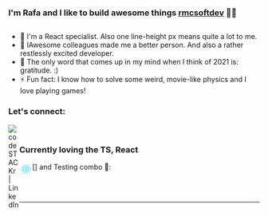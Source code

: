 ### I'm Rafa and I like to build awesome things [rmcsoftdev][website] 👨‍💻

##

- 🔭 I'm a React specialist. Also one line-height px means quite a lot to me.
- 👯 IAwesome colleagues made me a better person. And also a rather restlessly excited developer.
- 🥅 The only word that comes up in my mind when I think of 2021 is: gratitude. :)
- ⚡ Fun fact: I know how to solve some weird, movie-like physics and I love playing games!

### Let's connect:

[<img align="left" alt="codeSTACKr | LinkedIn" width="22px" src="https://cdn.jsdelivr.net/npm/simple-icons@v3/icons/linkedin.svg" />][linkedin]

<br />

### Currently loving the TS, React 
[<img align="left" alt="React" width="26px" src="https://raw.githubusercontent.com/github/explore/80688e429a7d4ef2fca1e82350fe8e3517d3494d/topics/react/react.png" />] and Testing combo 👋:

<br />
<br />

---

[website]: https://www.rmcsoftdev.com
[linkedin]: https://www.linkedin.com/in/rmcsoftdev/
